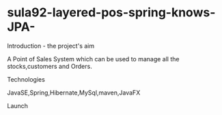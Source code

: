 # sula92-layered-pos-spring-knows-JPA-

Introduction - the project's aim

A Point of Sales System which can be used to manage all the stocks,customers and Orders.

Technologies

JavaSE,Spring,Hibernate,MySql,maven,JavaFX


Launch
